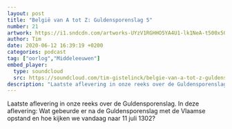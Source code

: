 ```yaml
---
layout: post
title: "België van A tot Z: Guldensporenslag 5"
number: 21
artwork: https://i1.sndcdn.com/artworks-UYzV1RGHHO5YA4U1-lk1NeA-t500x500.jpg
author: Tim
date: 2020-06-12 16:39:19 +0200
categories: podcast
tag: ["oorlog","Middeleeuwen"]
embed_player:
  type: soundcloud
  src: https://soundcloud.com/tim-gistelinck/belgie-van-a-tot-z-guldensporenslag-5
description: "Laatste aflevering in onze reeks over de Guldensporenslag."
---
```

Laatste aflevering in onze reeks over de Guldensporenslag. In deze aflevering: Wat gebeurde er na de Guldensporenslag met de Vlaamse opstand en hoe kijken we vandaag naar 11 juli 1302?